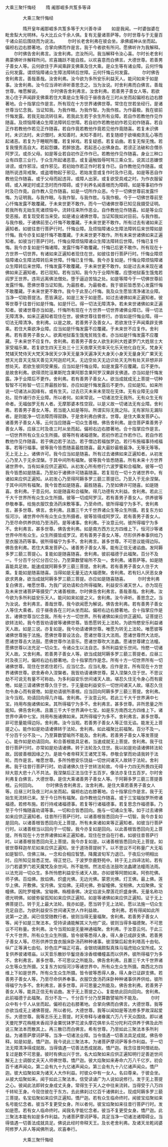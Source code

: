   大乘三聚忏悔经
　　隋 阇那崛多共笈多等译




　　　　大乘三聚忏悔经

　　　　隋开皇年阇那崛多共笈多等于大兴善寺译
　　如是我闻。一时婆伽婆在毗舍梨大光明林。与大比丘众千余人俱。复有无量诸菩萨等。尔时世尊与于无量百千诸众前后围绕而为说法。
　　尔时长老舍利弗在彼会坐。承佛威神从坐而起。偏袒右边右膝著地。合掌向佛而作是言。我于今者欲有所问。愿佛听许为我解释。
　　尔时佛告舍利弗言。汝舍利弗。恣汝所问。我当解释令汝心喜。尔时长老舍利弗蒙佛听许解释所问。欢喜踊跃不能自胜。以欢喜意而白佛言。大德世尊。若善男子善女人等。云何欲住于声闻乘辟支佛乘及住大乘。是众生等有诸业障。云何忏悔云何发露。谓烦恼障诸众生障法障转后世障。云何忏悔云何发露。
　　尔时佛告舍利弗言。善哉善哉。汝舍利弗。汝今欲为多所安乐利益天人。能问如来于如是事。汝舍利弗。汝今应当谛听谛听善思念之。当为汝说。时舍利弗而白佛言。善哉世尊。唯愿解说。
　　尔时佛告舍利弗言。汝舍利弗。若善男子善女人等。若欲发心住于声闻辟支佛乘若住大乘是众生等应于昼夜各在三时从坐而起偏袒右边右膝著地。合十指掌应作是言。所有现在十方世界诸佛世尊。常住在世若坐经行。是诸世尊当忆念我。当证知我。为我作眼。为我作智。为我作胜。为作最极。我在彼前忏悔发露。若我无始流转往来。若我此生若于余生所有业障。若自作若教他作见作随喜。及烦恼障诸众生障法障转后世障。若自初作若教他初作若见初作随喜。若自正作若教他作若见正作随喜。若自作竟若教他作竟若见他作竟随喜。若复未识佛时。未识法时。未识僧时。未知善时。未知不善时。若复随顺于欲嗔痴贪乱心等而起诸恶。若复为于睡眠所覆。若复掉戏。若复疑惑。若复谄曲。若复无惭无愧。若复我慢贡高自大。若起怨嫌。若醉放逸。若起恶心出佛身血。若谤正法破和合僧杀阿罗汉。或杀父母。如是等业若自初作正作作已。若教他作见作随喜。身业三种口业有四意三业行。于众生所起诸恶意。或复逼触毁辱呵骂三乘众生。说其过恶嫌恨诽谤。或作邪淫。或作邪见。若初始作若正作时若复作已。自作教他见作随喜。或随所说违背戒聚。或盗塔物起于邪见。若始发意或复作时及作已竟。如是等恶自作教他见作随喜。或于父母而起违背。或障人出家。或复欲受具戒之时。为作衣服留碍。或入禅定时或正念时而作障碍。或于利养名闻善根而为障碍。如是等事初作作时及已作竟。自作教人见作随喜。如是一切所作众恶。今于一切佛世尊前发露忏悔。为证明我。与我作眼。与我作智。与我作胜。与我作极。今于一切佛世尊前至心忏悔发露不敢覆藏。于未来世更不敢作。而今一切诸佛世尊已知见我摄受证明。若我所有无始生死诸烦恼中。流转往来所作恶业。自作教他见作随喜。如是等业应受恶报。若复现受若当来受。如是诸业诸佛世尊。当证知我如对目前。与我作胜。与我作极。于诸佛前至心忏悔不敢覆藏。于未来世更不敢作。所有过去有诸如来正遍知者。如彼往昔行菩萨行时。忏悔业障。及烦恼障诸众生障法障转后来世障如是忏悔。我今亦复如是忏悔不敢覆藏。于未来世更不敢作。所有未来世诸佛如来正遍知者。如彼当行菩萨行时。忏悔业障烦恼障诸众生障法障转后世障。忏悔已复忏悔。我今亦复如是忏悔诸障。发露忏悔不敢覆藏。忏悔已后更不敢作。所有现在十方世界一切世界。有诸如来正遍知者现住在世。如彼往昔行菩萨行时。忏悔业障烦恼障诸众生障法障转后来世障。忏悔已复忏悔。我今亦复如是。忏悔业障烦恼障诸众生障转后来世障。忏悔发露不敢覆藏。于未来世更不敢作。如是过去未来现在诸佛如来正遍知者。若已现知。若有当知。我今为于业障所覆。应堕地狱畜生饿鬼若阎罗王世界。违背远离佛法僧处。堕于逼迫苦恼之处。如是等障今于一切佛世尊前发露忏悔。愿佛世尊当证知我。为最胜者。为最极者。我于彼前皆悉至心发露忏悔不敢覆藏。于未来世更不敢作。我今于此至心忏悔。我及众生愿皆清净诸法业障。当净一切助菩提法。愿皆满足。如是三发于如是愿。如过去诸佛如来正遍知者。彼等世尊于往昔行如是忏悔。如是忏已。得一切法无障清净。若未来世诸佛如来正遍知者。彼诸世尊亦当如是。忏悔所有现在十方世界一切世界诸佛业障已。得一切法无障清净。如来正遍知者现住在世。彼佛世尊往昔修行。亦皆如是忏悔业障。得一切法无障清净。舍利弗。以是之故。若善男子及善女人。若欲发住于声闻乘辟支佛乘。若住大乘欲净业障。应当如是忏悔发露不应覆藏。于未来世不应复作。舍利弗。若有善男子善女人。欲离地狱畜生饿鬼贫贱生者。亦当如是忏悔发露不应覆藏。于未来世不应复作。舍利弗。若善男子善女人欲生刹利大姓婆罗门大姓居士大家受福乐果。若复欲生四天王处三十三天夜摩天兜率天化乐天他化自在天。梵身天梵辅天梵侍天大梵天净居天少净天无量净天遍净天大身天小身天无量身天广果天无想天光音天无恼天善见天阿迦尼吒天。无边空处天无边识处天无所有处天非想非非想处天。若欲生彼同受果报。应当如是忏悔业障。如是发露不应覆藏。后不更作。是故舍利弗。欲得须陀洹果斯陀含果阿那含果阿罗汉果辟支佛道。亦当如是忏悔发露。净于业障后不更作。舍利弗。若有善男子善女人。欲当成就成无上菩提一切种智智不可称智一切三界最胜妙智。亦应如是忏悔发露后不更作。应如是知。如来所说一切诸法从因缘有。或有生灭。过去已灭未来未至现在无体。无有业障无业障处。现作诸行亦无业障。所以者何。如来常说。一切诸法空无我所。无有众生无有命者。无福伽罗无有人者。无摩那婆本性空寂。以是义故一切诸法无有业障。舍利弗。若善男子善女人等。若当能入如是等际。所谓实际无我之际。无有家际无漏际者。是则能净一切法障而得寂静。于是舍利弗白佛言。世尊。是住大乘发菩萨心。诸善男子善女人等。云何当应随喜一切众生善根。佛告舍利弗。是住菩萨乘善男子善女人等。应昼三时及夜三时从坐而起。偏袒右边右膝著地。合十指掌应作是言。一切世界所有众生众生所摄。彼等所有诸福德聚。若初作若正作若作已。若自作若教他作见作随喜。若于佛边若于法边。若于僧边若福伽罗边。若行布施福事持戒福事。若等行福事。彼等我今皆悉随喜最胜随喜。最大最妙最极最净。无等无等等。无上无上上。诸佛许可。我今应当如是随喜。所有过去诸佛如来正遍知者。从初发心乃至入于无余涅槃。于其中间所有福聚。彼等我今皆悉随喜。所有未来十方世界诸世界中。当有如来应供正遍知。从初发心所有修行六波罗蜜和合福聚。彼等一切我今皆悉如是随喜。乃至如于诸佛许可随喜随喜。若复现在一切十方诸世界中。有诸如来应供正遍知。从初发心乃至得阿耨多罗三藐三菩提已。乃至入于无余涅槃。于其中间所有福聚。我今皆悉如是随喜。最胜随喜。乃至如佛许可随喜。如是随喜。舍利弗。于意云何。如是随喜和合福聚。得几功德有大利益。舍利弗。若此三千大千世界所有众生众生所摄。彼等一切成阿罗汉。若有善男子善女人。供养彼等恭敬奉事。给施衣服饮食汤药床敷等事。乃至命终。彼所得福宁为多不。舍利弗言。甚多世尊。佛言。舍利弗。且置三千大千世界诸众生等众生所摄。若复东方如恒河沙。诸世界中所有众生众生所摄者。彼等皆得成阿罗汉。若有善男子善女人。乃至尽命供养供给乃至汤药。是等诸事。舍利弗。于汝意云何。彼所得福宁为多不。舍利弗言。甚多世尊。佛告舍利弗。如是南方西方北方四维上下。恒河沙等诸世界中所有众生。众生所摄皆成罗汉。若有善男子善女人等。尽形供养奉事供给乃至衣服汤药等事。彼所得福宁为多不。舍利弗言。甚多世尊。不可思议能得边际。佛告舍利弗。若住大乘发菩萨心。诸善男子善女人等。能有正信无诸谄曲。发阿耨多罗三藐三菩提心。复能如是随喜随喜。舍利弗。彼前福德于此福聚。百分不及一。千分百千分亿分百亿分。乃至算数譬喻所不及一。舍利弗。诸菩萨等。如是随喜能具足故。能速成就阿耨多罗三藐三菩提。舍利弗。若有善男子善女人住于大乘。复能如是随喜随喜。当得如是无量无边大福德聚。舍利弗。若有妇人厌恶女身欲求男身。欲当成就阿耨多罗三藐三菩提。亦应如是随喜随喜。
　　尔时舍利弗复白佛言。唯愿世尊。为我广说劝请和合所得福聚。利益安乐诸天世人。亦为现在及未来世诸菩萨等摄受广大诸善根故。尔时佛告舍利弗言。善哉善哉。舍利弗。汝今欲为多所利益安乐天人。能问如来如是之义。舍利弗。汝今谛听。善思念之。当为汝说。舍利弗言。善哉世尊。我今欲闻愿为解说。佛告舍利弗。若有善男子善女人等住大乘者。应于昼夜各在三时从坐而起。偏袒右边右膝著地。合十指掌应作是言。诸佛世尊当忆念我。所有十方一切世界。所有诸佛如来应供正遍知。证菩提已欲转法轮。我今悉皆劝请彼等诸佛世尊。皆悉愿转无上法轮。为欲怜愍安乐利益诸天人故。如是三说。亦复如是。我今劝请诸佛世尊。唯愿为转无上法轮。唯愿彼等诸佛世尊施于法施。愿佛世尊普设法会。愿诸世尊注大法雨。愿诸世尊然大法炬。愿诸世尊击大法鼓。愿佛世尊作法音乐。愿诸世尊吹大法蠡。愿诸世尊建立法幢。愿佛世尊以法充足一切众生。令诸众生以法自恣。多所利益安乐世间。怜愍一切诸天人故。又舍利弗。若善男子善女人等。欲当成就阿耨多罗三藐三菩提者。应昼三时及夜三时。偏袒右边右膝著地。合十指掌而作是念。所有十方一切世界所有一切诸佛世尊。现住在世若住若行。应当忆念。应当礼敬。应作是言。所有现在十方世界诸佛世尊。欲舍寿命入涅槃者。我皆劝请诸佛世尊。莫入涅槃久住于世。不思议劫不可说无有量不可称劫。为多利益安乐世间诸天人故。堪忍久住无令身心而有疲倦。如是三请诸佛世尊久住于世。于无量劫利益安乐一切世间诸天人故。堪忍久住勿令身心而有疲倦。如是劝请彼所善根。应当回向阿耨多罗三藐三菩提。舍利弗。汝今当观。劝请回向得几许福。舍利弗。于汝意云何。若此三千大千世界满中七宝。持用布施诸佛如来。其所得福宁为多不。舍利弗言。甚多世尊。非所思量之所能知。佛告舍利弗。且置三千大千世界满中七宝。如是东方南西北方四维上下。诸世界中满中七宝。持用布施诸佛如来。其所得福宁为多不。舍利弗言。甚多世尊。非可思量能得边际。舍利弗。汝今当观。若善男子善女人等正信无谄。能发无上菩提之心。能作如是劝请诸佛转于法轮。舍利弗。如此福聚比前福聚。百分不及一。千分百千分不及一。乃至算数譬喻所不能及。舍利弗。若善男子善女人等发菩提心。能作如是劝请回向。和合善根能具足者。当速成就无上菩提。舍利弗。我于往昔行菩萨行时。亦常如是劝请诸佛。转于法轮及久住世。我以如是劝请诸佛转法轮故。因彼善根因缘之力。是故今者帝释天王诸梵王等。恭敬合掌而劝请我转于法轮。而作是言。唯愿世尊。多所怜愍安乐饶益一切世间诸天人故转于法轮。舍利弗。我于往昔行菩萨行时。劝请诸佛久住于世转法轮故。今得十力四无所畏四无碍辩大慈大悲十八不共法。我涅槃后正法当住于五百岁。像法亦复住五百岁。尔时舍利弗复白佛言。大德世尊。是住大乘诸善男子善女人等。于阿耨多罗三藐三菩提善根。云何回向。
　　尔时佛告舍利弗言。汝舍利弗。是住大乘若善男子善女人等。应昼三时及夜三时从坐而起。偏袒右边右膝著地。合十指掌应作是言。我于无始生死流转已来。至于今日所有福聚。自作教他见作随喜。或于三宝福伽罗所修诸福德。若修布施。若行持戒诸福德事。若复等行诸福德事。若复思念作福德事。乃至于今忏悔随喜劝请等事。一切和合皆悉回向。施与一切诸众生等。如于过去诸佛如来应供正遍知者。往昔所行菩萨行时。以诸善根皆悉回向于一切智。我今亦复如是回向。以诸善根皆悉回向无上菩提。所有未来诸如来等正遍知者。如彼当行菩萨行时。以诸善根当以回向于一切智。我今亦复如是回向。以此善根皆悉回向无上菩提。所有现在十方世界诸佛如来正遍知者。现住在世自在行者。如彼往昔菩萨行时。以诸善根皆悉回向无上菩提。我今亦复如是。以诸善根皆悉回向无上菩提。如彼世尊释迦牟尼如来应供正遍知。坐于道场菩提树下。以不思议不可称量广大无垢如是智印。住佛三昧。一念和合相应智慧。降魔波旬军力退已。于夜后分明相出时。应所知见皆悉正觉。得正觉已。于波罗奈鹿野苑中。转于无上四谛法轮。若有沙门若婆罗门若天魔梵及余世间。所不能恻。然法炬击法鼓吹法蠡建法幢雨法雨。以法充润一切众生。多所怜愍利益安乐诸天人故。亦如彼等阿閦如来。阿弥陀佛。师子佛。百焰佛。放焰佛。炽盛光佛。无边光佛。蒙恩光佛。灯王佛。最上佛。莲华上佛。开敷佛。宝月佛。宝焰佛。无碍光佛。弥留幢佛。宝相佛。大焰聚佛。宝幢佛。因陀罗幢佛。宝轴佛。栴檀香佛。决定焰波头摩莲花炽盛身佛。无量名称功德光明佛。如彼弥留孤知如来应供正遍知。如是等诸佛如来应供正遍知。证于无上佛菩提已。转于无上最大法轮。我亦如是。愿当转于无上法轮。愿以法施一切众生充足自恣。为欲利益安乐世间诸天世人作利益故。
　　舍利弗。若有得闻如此所说第一之道。闻已信受随教行者。彼则当得无量福聚。舍利弗。若善男子善女人等。闻于如是三聚法本。受持读诵能解其义为他广说。彼则当得多福德聚。不可思议不可称量。舍利弗。汝今当观如是无量神通福聚。舍利弗。于汝意云何。于此三千大千世界。所有众生众生所摄。皆令彼等悉得人身。得人身已成辟支佛。若善男子善女人等。尽形供养饮食衣服床卧汤药种种诸事。彼涅槃后起舍利塔高十由旬。纵广正等满七由旬。妙色庄严端正可喜。金银琉璃颇梨真珠马瑙虎珀众宝所成。又复供养彼诸塔庙。以天音乐散妙华鬘烧香涂香缯幡幢盖而以供养。彼所得福宁为多不。舍利弗言。甚多世尊。不可思议之所能及。佛告舍利弗。且置三千大千世界诸众生等众生所摄。又复东方如恒河沙等诸世界中。所有众生众生所摄。南西北方四维上下如是世界。所有众生众生所摄。皆令彼等悉得人身。得人身已证辟支佛。若善男子善女人等。乃至尽命供养奉事。衣服饮食汤药床卧种种诸事供养供给。彼所得福宁为多不。舍利弗言。甚多世尊。非可思量之所能及。佛告舍利弗。若善男子善女人等。能具正信无有谄曲。发于无上菩提之心。复能依此回向回向。舍利弗。此前福德于此福聚。百分不及一。千分百千分乃至算数譬喻所不能及。
　　尔时众中有十千人从坐而起。偏袒右边右膝著地。合掌向佛而白佛言。大德世尊。我等亦欲当成无上诸佛菩提。所以者何。大德世尊。我等以闻如是等法修多罗故深起爱乐。大德世尊。我等志乐无上菩提。时天帝释与诸眷属六万八千天众围绕。即以诸天曼陀罗花栴檀末香阎浮金粟忧钵罗花波头摩花俱牟头花分陀利花供养于佛及此所说三聚法本而散其上。再三散已而白佛言。希有世尊。乃至如此三聚法本多所利益。为诸菩萨摩诃萨等。当净一切诸法业障。当令值遇一切善法具足成就。佛告帝释。如是如是。憍尸迦。我今说此三聚法本。为诸菩萨摩诃萨等多作利益。于一切法无障清净得成就故。当得值遇一切善法悉成就故。憍尸迦。我念往昔阿僧祇劫。复过是数不可思量。彼时有佛出兴于世。名大焰聚如来应供正遍知明行足善逝世间解无上士调御丈夫天人师佛世尊。憍尸迦。彼大焰聚如来寿命六万八千亿岁。初会百千诸声闻众。第二会有九十九亿诸声闻众。第三会有九十八亿诸声闻众。憍尸迦。彼大焰聚如来为诸天人大作利益。时彼众中有一女人。名曰尊亲。于彼会坐。从彼大焰聚如来。闻于如此三聚法本。信受读诵广为人说如说修行。发于无上菩提之心。彼闻此法即转女身成丈夫身。常得生于天人之中往来流转。当得受于八万四千转轮王身。今现住彼在于东方。去此佛刹过亿百千诸佛刹土。现成阿耨多罗三藐三菩提。名宝焰聚如来应供正遍知。憍尸迦。若有众生临命终时。闻彼宝焰聚如来名号能忆念者。彼当不复更受女身。所以者何。彼宝焰聚如来往昔行菩萨行时。发如是愿。若有女人临命终时。闻我名字能忆念者。彼当不复更受女身。憍尸迦。此三聚法本能有如是多作利益。为诸菩萨摩诃萨等。具足当净一切诸法诸障碍业。当得值遇一切善法成就具足。佛说此经时帝释天王。及长老舍利弗。及诸天龙乾闼婆阿修罗人非人等闻佛所说。欢喜奉行。

　　　　大乘三聚忏悔经


